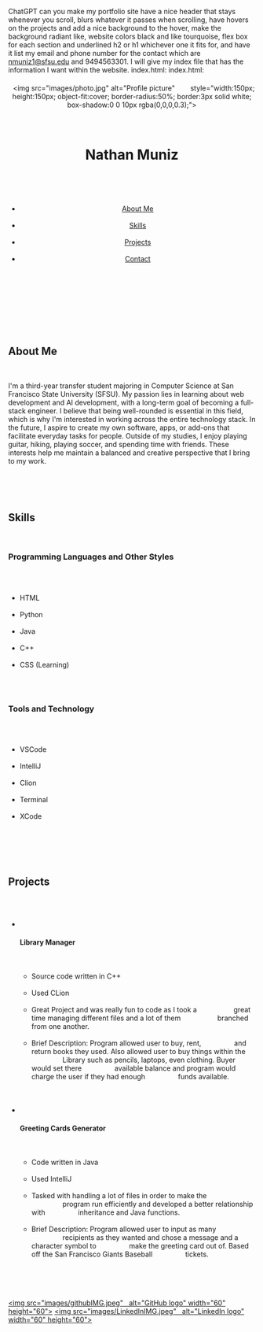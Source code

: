 ChatGPT can you make my portfolio site have a nice header that stays whenever you scroll, blurs whatever it passes when scrolling, have hovers on the projects and add a nice background to the hover, make the background radiant like, website colors black and like tourquoise, flex box for each section and underlined h2 or h1 whichever one it fits for, and have it list my email and phone number for the contact which are nmuniz1@sfsu.edu and 9494563301. I will give my index file that has the information I want within the website. index.html: index.html: <!DOCTYPE html> <html lang="en"> <head>   <meta charset="UTF-8">   <meta name="viewport" content="width=device-width, initial-scale=1.0">   <title>nathan muniz </title>   <link rel="stylesheet" href="styles/styles.css">    </head> <body> <header> <!-- Profile picture --> <div style="text-align:center; margin:20px 0;">   <img src="images/photo.jpg" alt="Profile picture"        style="width:150px; height:150px; object-fit:cover; border-radius:50%; border:3px solid white; box-shadow:0 0 10px rgba(0,0,0,0.3);"> </div>   <h1>Nathan Muniz</h1>   <nav>     <ul>       <li><a href="#aboutmebio">About Me</a></li>       <li><a href="#skills">Skills</a></li>       <li><a href="#projects">Projects</a></li>       <li><a href="#contact">Contact</a></li>     </ul>   </nav> </header> <main>   <section id="bio">     <h2>About Me</h2>     <p> I'm a third-year transfer student majoring in Computer Science at San Francisco State University (SFSU). My passion lies in learning about web development and AI development, with a long-term goal of becoming a full-stack engineer. I believe that being well-rounded is essential in this field, which is why I'm interested in working across the entire technology stack. In the future, I aspire to create my own software, apps, or add-ons that facilitate everyday tasks for people. Outside of my studies, I enjoy playing guitar, hiking, playing soccer, and spending time with friends. These interests help me maintain a balanced and creative perspective that I bring to my work.</p>   </section>   <section id="skills">     <h2>Skills</h2>             <h3>Programming Languages and Other Styles</h3>             <ul>         <li>HTML</li>         <li>Python</li>         <li>Java</li>         <li>C++</li>         <li>CSS (Learning)</li>       </ul>             <h3>Tools and Technology</h3>        <ul>           <li>VSCode</li>           <li>IntelliJ</li>           <li>Clion</li>           <li>Terminal</li>           <li>XCode</li>        </ul>             </section>   <section id="projects">     <h2>Projects</h2>        <ul>            <li class="dropdown">             <h4>Library Manager</h4>            <ul class="dropdown-content">               <li>Source code written in C++</li>               <li>Used CLion</li>               <li>Great Project and was really fun to code as I took a                   great time managing different files and a lot of them                   branched from one another.</li>               <li>Brief Description: Program allowed user to buy, rent,                 and return books they used. Also allowed user to buy things within the                 Library such as pencils, laptops, even clothing. Buyer would set there                 available balance and program would charge the user if they had enough                 funds available.</li>            </ul>            </li>            <li class="dropdown">             <h4>Greeting Cards Generator</h4>            <ul class="dropdown-content">               <li>Code written in Java</li>               <li>Used IntelliJ</li>               <li>Tasked with handling a lot of files in order to make the                 program run efficiently and developed a better relationship with                 inheritance and Java functions.</li>               <li>Brief Description: Program allowed user to input as many                 recipients as they wanted and chose a message and a character symbol to                 make the greeting card out of. Based off the San Francisco Giants Baseball                 tickets.</li>            </ul>            </li>        </ul>       </section> </main> <footer id="contact"> <a href="https://github.com/natemuniz/CSC317"><img src="images/githubIMG.jpeg"   alt="GitHub logo" width="60" height="60"></a> <a href="https://www.linkedin.com/in/nathan-muniz-4b1192386/"><img src="images/LinkedInIMG.jpeg"   alt="LinkedIn logo" width="60" height="60"></a> </footer> </body> </html>